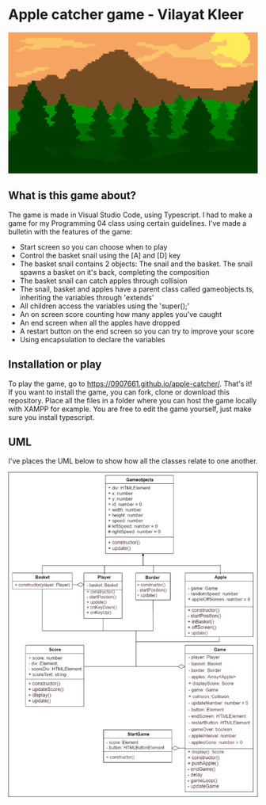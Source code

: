# Apple catcher game - Vilayat Kleer

![Forest](docs/images/forest.png)

## What is this game about?

The game is made in Visual Studio Code, using Typescript. I had to make a game for my Programming 04 class using certain guidelines. I've made a bulletin with the features of the game:

- Start screen so you can choose when to play
- Control the basket snail using the [A] and [D] key
- The basket snail contains 2 objects: The snail and the basket. The snail spawns a basket on it's back, completing the composition
- The basket snail can catch apples through collision
- The snail, basket and apples have a parent class called gameobjects.ts, inheriting the variables through 'extends'
- All children access the variables using the 'super();'
- An on screen score counting how many apples you've caught
- An end screen when all the apples have dropped
- A restart button on the end screen so you can try to improve your score
- Using encapsulation to declare the variables

## Installation or play

To play the game, go to https://0907661.github.io/apple-catcher/. That's it!
If you want to install the game, you can fork, clone or download this repository. Place all the files in a folder where you can host the game locally with XAMPP for example. You are free to edit the game yourself, just make sure you install typescript.

## UML

I've places the UML below to show how all the classes relate to one another.

![UML](docs/images/uml.jpg)
